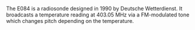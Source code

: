 The E084 is a radiosonde designed in 1990 by Deutsche Wetterdienst. It broadcasts a temperature reading at 403.05 MHz via a FM-modulated tone which changes pitch depending on the temperature.